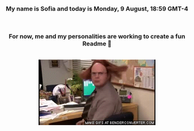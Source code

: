 


<div align="center">
<h3 >My name is Sofia and today is Monday, 9 August, 18:59 GMT-4</h3><br>
<h3 >For now, me and my personalities are working to create a fun Readme 👋
</h3><br>
<img src='img/dwight.gif' alt='working...'/>
</div>
